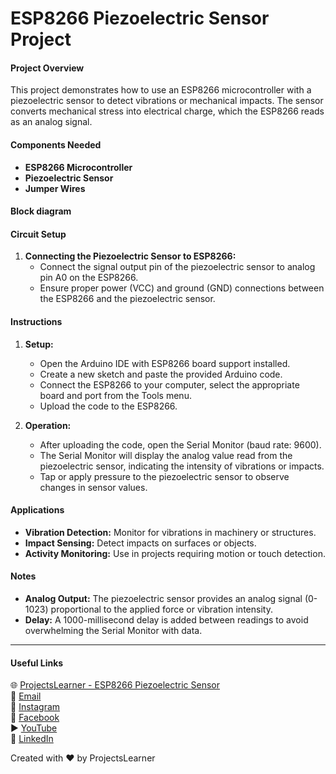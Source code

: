 # ESP8266 Piezoelectric Sensor Project

#### Project Overview
This project demonstrates how to use an ESP8266 microcontroller with a piezoelectric sensor to detect vibrations or mechanical impacts. The sensor converts mechanical stress into electrical charge, which the ESP8266 reads as an analog signal.

#### Components Needed
- **ESP8266 Microcontroller**
- **Piezoelectric Sensor**
- **Jumper Wires**

#### Block diagram


#### Circuit Setup
1. **Connecting the Piezoelectric Sensor to ESP8266:**
   - Connect the signal output pin of the piezoelectric sensor to analog pin A0 on the ESP8266.
   - Ensure proper power (VCC) and ground (GND) connections between the ESP8266 and the piezoelectric sensor.

#### Instructions
1. **Setup:**
   - Open the Arduino IDE with ESP8266 board support installed.
   - Create a new sketch and paste the provided Arduino code.
   - Connect the ESP8266 to your computer, select the appropriate board and port from the Tools menu.
   - Upload the code to the ESP8266.

2. **Operation:**
   - After uploading the code, open the Serial Monitor (baud rate: 9600).
   - The Serial Monitor will display the analog value read from the piezoelectric sensor, indicating the intensity of vibrations or impacts.
   - Tap or apply pressure to the piezoelectric sensor to observe changes in sensor values.

#### Applications
- **Vibration Detection:** Monitor for vibrations in machinery or structures.
- **Impact Sensing:** Detect impacts on surfaces or objects.
- **Activity Monitoring:** Use in projects requiring motion or touch detection.

#### Notes
- **Analog Output:** The piezoelectric sensor provides an analog signal (0-1023) proportional to the applied force or vibration intensity.
- **Delay:** A 1000-millisecond delay is added between readings to avoid overwhelming the Serial Monitor with data.

---

#### Useful Links
🌐 [ProjectsLearner - ESP8266 Piezoelectric Sensor](https://projectslearner.com/learn/esp8266-piezoelectric-sensor)  
📧 [Email](mailto:projectslearner@gmail.com)  
📸 [Instagram](https://www.instagram.com/projectslearner/)  
📘 [Facebook](https://www.facebook.com/projectslearner)  
▶️ [YouTube](https://www.youtube.com/@ProjectsLearner)  
📘 [LinkedIn](https://www.linkedin.com/in/projectslearner)

Created with ❤️ by ProjectsLearner
